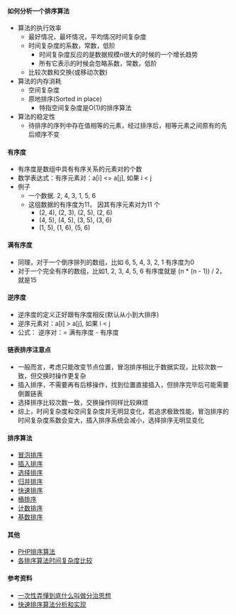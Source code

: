 #### 如何分析一个排序算法
- 算法的执行效率
  - 最好情况，最坏情况，平均情况时间复杂度
  - 时间复杂度的系数，常数，低阶
    - 时间复杂度反应的是数据规模n很大的时候的一个增长趋势
    - 所有它表示的时候会忽略系数，常数，低阶
  - 比较次数和交换(或移动次数)
- 算法的内存消耗
  - 空间复杂度
  - 原地排序(Sorted in place)
    - 特指空间复杂度是O(1)的排序算法
- 算法的稳定性
  - 待排序的序列中存在值相等的元素，经过排序后，相等元素之间原有的先后顺序不变

#### 有序度
- 有序度是数组中具有有序关系的元素对的个数
- 数学表达式：有序元素对：a[i] <= a[j], 如果 i < j
- 例子
  - 一个数据. 2, 4, 3, 1, 5, 6
  - 这组数据的有序度为11， 因其有序元素对为11 个
    - (2, 4), (2, 3), (2, 5), (2, 6)
    - (4, 5), (4, 5), (3, 5), (3, 6)
    - (1, 5), (1, 6), (5, 6)

#### 满有序度
- 同理，对于一个倒序排列的数组，比如 6, 5, 4, 3, 2, 1 有序度为0
- 对于一个完全有序的数组，比如1, 2, 3, 4, 5, 6 有序度就是 (n * (n - 1)) / 2， 就是15

#### 逆序度
- 逆序度的定义正好跟有序度相反(默认从小到大排序)
- 逆序元素对：a[i] > a[j], 如果 i < j
- 公式： 逆序对：= 满有序度 - 有序度

#### 链表排序注意点
- 一般而言，考虑只能改变节点位置，冒泡排序相比于数据实现，比较次数一致，但交换时操作更复杂
- 插入排序，不需要再有后移操作，找到位置直接插入，但排序完毕后可能需要倒置链表
- 选择排序比较次数一致，交换操作同样比较麻烦
- 综上，时间复杂度和空间复杂度并无明显变化，若追求极致性能，冒泡排序的时间复杂度系数会变大，插入排序系统会减小，选择排序无明显变化

#### 排序算法
- [冒泡排序](./bubble_sort.md)
- [插入排序](./insetion_sort.md)
- [选择排序](./selection_sort.md)
- [归并排序](./merge_sort.md)
- [快速排序](./quick_sort.md)
- [桶排序](./bucket_sort.md)
- [计数排序](./counting_sort.md)
- [基数排序](./radix_sort.md)

#### 其他
- [PHP排序算法](./php_sort.md)
- [各排序算法时间复杂度比较](./sort.md)

#### 参考资料
- [一次性弄懂到底什么叫做分治思想](https://www.cnblogs.com/yinbiao/p/9215525.html)
- [快速排序算法分析和实现](https://www.cnblogs.com/yinbiao/p/8805233.html)
    